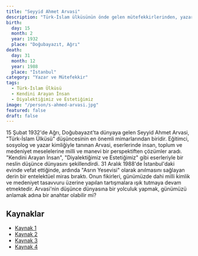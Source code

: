 ```yaml
---
title: "Seyyid Ahmet Arvasi"
description: "Türk-İslam ülküsünün önde gelen mütefekkirlerinden, yazar, eğitimci ve sosyolog."
birth:
  day: 15
  month: 2
  year: 1932
  place: "Doğubayazıt, Ağrı"
death:
  day: 31
  month: 12
  year: 1988
  place: "İstanbul"
category: "Yazar ve Mütefekkir"
tags:
  - Türk-İslam Ülküsü
  - Kendini Arayan İnsan
  - Diyalektiğimiz ve Estetiğimiz
image: "/person/s-ahmed-arvasi.jpg"
featured: false
draft: false
---
```


15 Şubat 1932'de Ağrı, Doğubayazıt'ta dünyaya gelen Seyyid Ahmet Arvasi, "Türk-İslam Ülküsü" düşüncesinin en önemli mimarlarından biridir. Eğitimci, sosyolog ve yazar kimliğiyle tanınan Arvasi, eserlerinde insan, toplum ve medeniyet meselelerine milli ve manevi bir perspektiften çözümler aradı. "Kendini Arayan İnsan", "Diyalektiğimiz ve Estetiğimiz" gibi eserleriyle bir neslin düşünce dünyasını şekillendirdi. 31 Aralık 1988'de İstanbul'daki evinde vefat ettiğinde, ardında "Asrın Yesevisi" olarak anılmasını sağlayan derin bir entelektüel miras bıraktı. Onun fikirleri, günümüzde dahi milli kimlik ve medeniyet tasavvuru üzerine yapılan tartışmalara ışık tutmaya devam etmektedir. Arvasi'nin düşünce dünyasına bir yolculuk yapmak, günümüzü anlamak adına bir anahtar olabilir mi?

## Kaynaklar

- [Kaynak 1](https://www.ademder.org/seyyid-ahmed-arvasi.html)
- [Kaynak 2](https://tr.vikisoz.org/wiki/Seyyid_Ahmet_Arvasi)
- [Kaynak 3](https://tr.wikipedia.org/wiki/Seyyid_Ahmet_Arv%C3%A2s%C3%AE)
- [Kaynak 4](https://www.aa.com.tr/tr/kultur-sanat/kendini-arayan-insan-seyyid-ahmet-arvasi/1351113)